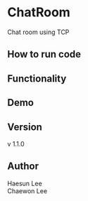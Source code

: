 # ChatRoom
Chat room using TCP

## How to run code

## Functionality

## Demo

## Version
v 1.1.0

## Author
Haesun Lee   
Chaewon Lee
